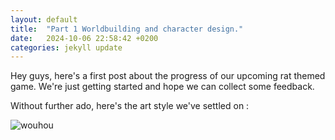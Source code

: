```yaml
---
layout: default
title:  "Part 1 Worldbuilding and character design."
date:   2024-10-06 22:58:42 +0200
categories: jekyll update
---
```

Hey guys, here's a first post about the progress of our upcoming rat themed game. 
We're just getting started and hope we can collect some feedback.

Without further ado, here's the art style we've settled on : 

![wouhou](wikya1.github.io/Images/DALL-E-Rat-mafia-boss.jpg)

